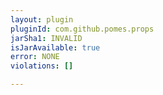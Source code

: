 ```yaml
---
layout: plugin
pluginId: com.github.pomes.props
jarSha1: INVALID
isJarAvailable: true
error: NONE
violations: []

---
```

